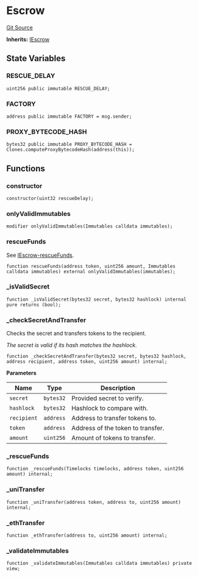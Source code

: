 # Escrow
[Git Source](https://github.com/1inch/cross-chain-swap/blob/dc0ae325b453eb92201e3de6c74cc1cd6558cced/contracts/Escrow.sol)

**Inherits:**
[IEscrow](/contracts/interfaces/IEscrow.sol/interface.IEscrow.md)


## State Variables
### RESCUE_DELAY

```solidity
uint256 public immutable RESCUE_DELAY;
```


### FACTORY

```solidity
address public immutable FACTORY = msg.sender;
```


### PROXY_BYTECODE_HASH

```solidity
bytes32 public immutable PROXY_BYTECODE_HASH = Clones.computeProxyBytecodeHash(address(this));
```


## Functions
### constructor


```solidity
constructor(uint32 rescueDelay);
```

### onlyValidImmutables


```solidity
modifier onlyValidImmutables(Immutables calldata immutables);
```

### rescueFunds

See [IEscrow-rescueFunds](/contracts/interfaces/IEscrow.sol/interface.IEscrow.md#rescuefunds).


```solidity
function rescueFunds(address token, uint256 amount, Immutables calldata immutables) external onlyValidImmutables(immutables);
```

### _isValidSecret


```solidity
function _isValidSecret(bytes32 secret, bytes32 hashlock) internal pure returns (bool);
```

### _checkSecretAndTransfer

Checks the secret and transfers tokens to the recipient.

*The secret is valid if its hash matches the hashlock.*


```solidity
function _checkSecretAndTransfer(bytes32 secret, bytes32 hashlock, address recipient, address token, uint256 amount) internal;
```
**Parameters**

|Name|Type|Description|
|----|----|-----------|
|`secret`|`bytes32`|Provided secret to verify.|
|`hashlock`|`bytes32`|Hashlock to compare with.|
|`recipient`|`address`|Address to transfer tokens to.|
|`token`|`address`|Address of the token to transfer.|
|`amount`|`uint256`|Amount of tokens to transfer.|


### _rescueFunds


```solidity
function _rescueFunds(Timelocks timelocks, address token, uint256 amount) internal;
```

### _uniTransfer


```solidity
function _uniTransfer(address token, address to, uint256 amount) internal;
```

### _ethTransfer


```solidity
function _ethTransfer(address to, uint256 amount) internal;
```

### _validateImmutables


```solidity
function _validateImmutables(Immutables calldata immutables) private view;
```

